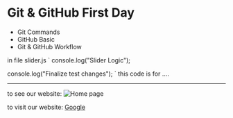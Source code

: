 # Git & GitHub First Day

- Git Commands
- GitHub Basic
- Git & GitHub Workflow

in file slider.js
`
console.log("Slider Logic");

console.log("Finalize test changes");
`
this code is for ....

---

to see our website:
![Home page](https://i.graphicmama.com/blog/wp-content/uploads/2020/07/09110116/website-design-idea-gradients-in-web-design-example-4.jpg)

to visit our website:
[Google](https://www.google.com)
